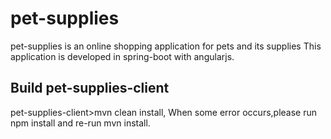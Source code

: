 # pet-supplies
pet-supplies is an online shopping application for pets and its supplies
This application is developed in spring-boot with angularjs.

## Build pet-supplies-client
pet-supplies-client>mvn clean install, 
When some error occurs,please run npm install and re-run mvn install.


